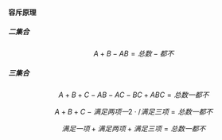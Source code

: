 #### 容斥原理

##### 二集合

$$A+B-AB=总数-都不$$

##### 三集合

$$A+B+C-AB-AC-BC+ABC=总数一都不$$

$$A+B+C-满足两项一2\cdot/满足三项=总数一都不$$

$$满足一项+满足两项+满足三项=总数一都不$$